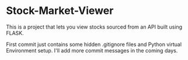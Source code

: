 # Stock-Market-Viewer
This is a project that lets you view stocks sourced from an API built using FLASK.

First commit just contains some hidden .gitignore files and Python virtual Environment setup. 
I'll add more commit messages in the coming days.